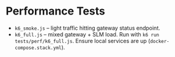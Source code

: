 # Performance Tests

- `k6_smoke.js` – light traffic hitting gateway status endpoint.
- `k6_full.js` – mixed gateway + SLM load. Run with `k6 run tests/perf/k6_full.js`. Ensure local services are up (`docker-compose.stack.yml`).
